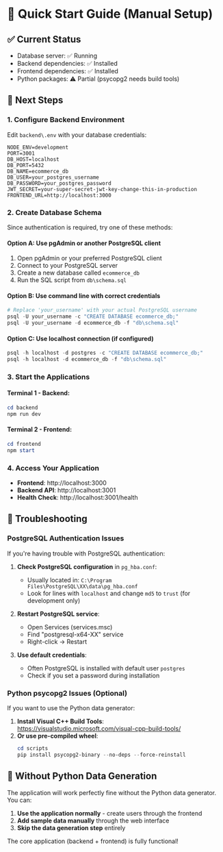 # 🚀 Quick Start Guide (Manual Setup)

## ✅ **Current Status**
- Database server: ✅ Running  
- Backend dependencies: ✅ Installed
- Frontend dependencies: ✅ Installed
- Python packages: ⚠️ Partial (psycopg2 needs build tools)

## 🔧 **Next Steps**

### 1. Configure Backend Environment

Edit `backend\.env` with your database credentials:

```env
NODE_ENV=development
PORT=3001
DB_HOST=localhost
DB_PORT=5432
DB_NAME=ecommerce_db
DB_USER=your_postgres_username
DB_PASSWORD=your_postgres_password
JWT_SECRET=your-super-secret-jwt-key-change-this-in-production
FRONTEND_URL=http://localhost:3000
```

### 2. Create Database Schema

Since authentication is required, try one of these methods:

#### Option A: Use pgAdmin or another PostgreSQL client
1. Open pgAdmin or your preferred PostgreSQL client
2. Connect to your PostgreSQL server
3. Create a new database called `ecommerce_db`
4. Run the SQL script from `db\schema.sql`

#### Option B: Use command line with correct credentials
```powershell
# Replace 'your_username' with your actual PostgreSQL username
psql -U your_username -c "CREATE DATABASE ecommerce_db;"
psql -U your_username -d ecommerce_db -f "db\schema.sql"
```

#### Option C: Use localhost connection (if configured)
```powershell
psql -h localhost -d postgres -c "CREATE DATABASE ecommerce_db;"
psql -h localhost -d ecommerce_db -f "db\schema.sql"
```

### 3. Start the Applications

#### Terminal 1 - Backend:
```powershell
cd backend
npm run dev
```

#### Terminal 2 - Frontend:
```powershell
cd frontend  
npm start
```

### 4. Access Your Application
- **Frontend**: http://localhost:3000
- **Backend API**: http://localhost:3001
- **Health Check**: http://localhost:3001/health

## 🔧 **Troubleshooting**

### PostgreSQL Authentication Issues
If you're having trouble with PostgreSQL authentication:

1. **Check PostgreSQL configuration** in `pg_hba.conf`:
   - Usually located in: `C:\Program Files\PostgreSQL\XX\data\pg_hba.conf`
   - Look for lines with `localhost` and change `md5` to `trust` (for development only)

2. **Restart PostgreSQL service**:
   - Open Services (services.msc)
   - Find "postgresql-x64-XX" service
   - Right-click → Restart

3. **Use default credentials**:
   - Often PostgreSQL is installed with default user `postgres`
   - Check if you set a password during installation

### Python psycopg2 Issues (Optional)
If you want to use the Python data generator:

1. **Install Visual C++ Build Tools**: https://visualstudio.microsoft.com/visual-cpp-build-tools/
2. **Or use pre-compiled wheel**:
   ```powershell
   cd scripts
   pip install psycopg2-binary --no-deps --force-reinstall
   ```

## 🎉 **Without Python Data Generation**

The application will work perfectly fine without the Python data generator. You can:

1. **Use the application normally** - create users through the frontend
2. **Add sample data manually** through the web interface
3. **Skip the data generation step** entirely

The core application (backend + frontend) is fully functional!
